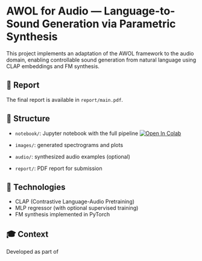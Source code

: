 # AWOL for Audio — Language-to-Sound Generation via Parametric Synthesis

This project implements an adaptation of the AWOL framework to the audio domain, enabling controllable sound generation from natural language using CLAP embeddings and FM synthesis.

## 🔗 Report
The final report is available in `report/main.pdf`.

## 📁 Structure
- `notebook/`: Jupyter notebook with the full pipeline
[![Open In Colab](https://colab.research.google.com/assets/colab-badge.svg)](https://colab.research.google.com/github/Mariagiusi23/ID-001-AWOL-for-Audio/blob/main/notebook/01_baseline_clap_embedding_to_fm_synthesis.ipynb)

- `images/`: generated spectrograms and plots
- `audio/`: synthesized audio examples (optional)
- `report/`: PDF report for submission

## 🧠 Technologies
- CLAP (Contrastive Language-Audio Pretraining)
- MLP regressor (with optional supervised training)
- FM synthesis implemented in PyTorch

## 🎓 Context
Developed as part of 
